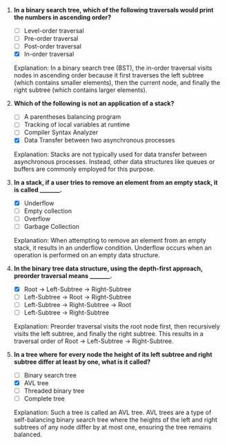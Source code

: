 1. **In a binary search tree, which of the following traversals would print the numbers in ascending order?**
   - [ ] Level-order traversal
   - [ ] Pre-order traversal
   - [ ] Post-order traversal
   - [x] In-order traversal

   Explanation: In a binary search tree (BST), the in-order traversal visits nodes in ascending order because it first traverses the left subtree (which contains smaller elements), then the current node, and finally the right subtree (which contains larger elements).

2. **Which of the following is not an application of a stack?**
   - [ ] A parentheses balancing program
   - [ ] Tracking of local variables at runtime
   - [ ] Compiler Syntax Analyzer
   - [x] Data Transfer between two asynchronous processes

   Explanation: Stacks are not typically used for data transfer between asynchronous processes. Instead, other data structures like queues or buffers are commonly employed for this purpose.

3. **In a stack, if a user tries to remove an element from an empty stack, it is called _______.**
   - [x] Underflow
   - [ ] Empty collection
   - [ ] Overflow
   - [ ] Garbage Collection

   Explanation: When attempting to remove an element from an empty stack, it results in an underflow condition. Underflow occurs when an operation is performed on an empty data structure.

4. **In the binary tree data structure, using the depth-first approach, preorder traversal means _______.**
   - [x] Root -> Left-Subtree -> Right-Subtree
   - [ ] Left-Subtree -> Root -> Right-Subtree
   - [ ] Left-Subtree -> Right-Subtree -> Root
   - [ ] Left-Subtree -> Right-Subtree

   Explanation: Preorder traversal visits the root node first, then recursively visits the left subtree, and finally the right subtree. This results in a traversal order of Root -> Left-Subtree -> Right-Subtree.

5. **In a tree where for every node the height of its left subtree and right subtree differ at least by one, what is it called?**
   - [ ] Binary search tree
   - [x] AVL tree
   - [ ] Threaded binary tree
   - [ ] Complete tree

   Explanation: Such a tree is called an AVL tree. AVL trees are a type of self-balancing binary search tree where the heights of the left and right subtrees of any node differ by at most one, ensuring the tree remains balanced.
